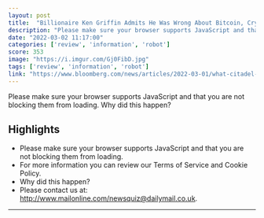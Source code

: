 ```yaml
---
layout: post
title:  "Billionaire Ken Griffin Admits He Was Wrong About Bitcoin, Crypto - \"Crypto has been one of the great stories in finance over the course of the last 15 years. And I’ll be clear, I’ve been in the naysayer camp over that period of time,\""
description: "Please make sure your browser supports JavaScript and that you are not blocking them from loading.  Why did this happen?"
date: "2022-03-02 11:17:00"
categories: ['review', 'information', 'robot']
score: 353
image: "https://i.imgur.com/Gj0FibD.jpg"
tags: ['review', 'information', 'robot']
link: "https://www.bloomberg.com/news/articles/2022-03-01/what-citadel-s-ken-griffin-thinks-of-russia-ukraine-sanctions-markets-crypto"
---
```


Please make sure your browser supports JavaScript and that you are not blocking them from loading.  Why did this happen?

## Highlights

- Please make sure your browser supports JavaScript and that you are not blocking them from loading.
- For more information you can review our Terms of Service and Cookie Policy.
- Why did this happen?
- Please contact us at: http://www.mailonline.com/newsquiz@dailymail.co.uk.

---
